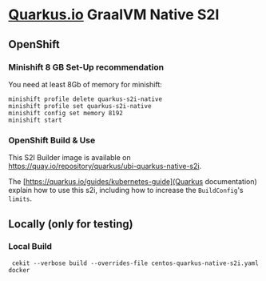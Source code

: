 # [Quarkus.io](http://quarkus.io) GraalVM Native S2I

## OpenShift

### Minishift 8 GB Set-Up recommendation

You need at least 8Gb of memory for minishift:

```
minishift profile delete quarkus-s2i-native
minishift profile set quarkus-s2i-native
minishift config set memory 8192
minishift start
```

### OpenShift Build & Use

This S2I Builder image is available on https://quay.io/repository/quarkus/ubi-quarkus-native-s2i.

The [https://quarkus.io/guides/kubernetes-guide](Quarkus documentation) explain how to use this s2i, including how to increase the `BuildConfig`'s `limits`.

## Locally (only for testing)

### Local Build

     cekit --verbose build --overrides-file centos-quarkus-native-s2i.yaml docker
